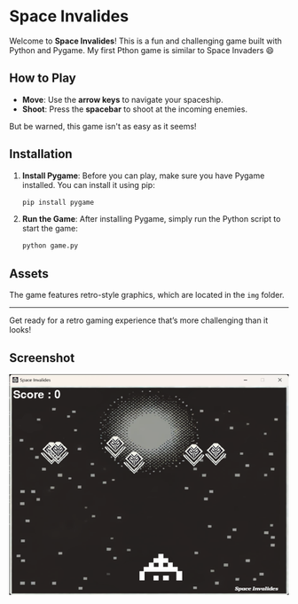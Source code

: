 # Space Invalides 
Welcome to **Space Invalides**! This is a fun and challenging game built with Python and Pygame. My first Pthon game is similar to Space Invaders 😄

## How to Play

- **Move**: Use the **arrow keys** to navigate your spaceship.
- **Shoot**: Press the **spacebar** to shoot at the incoming enemies.

But be warned, this game isn't as easy as it seems!

## Installation

1. **Install Pygame**: Before you can play, make sure you have Pygame installed. You can install it using pip:

    ```bash
    pip install pygame
    ```

2. **Run the Game**: After installing Pygame, simply run the Python script to start the game:

    ```bash
    python game.py
    ```

## Assets

The game features retro-style graphics, which are located in the `img` folder.

---

Get ready for a retro gaming experience that’s more challenging than it looks!

## Screenshot
![Space Invaliedes](img/screenshot.png)

